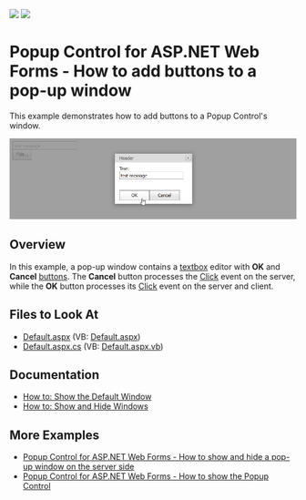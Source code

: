 <!-- default badges list -->
[![](https://img.shields.io/badge/Open_in_DevExpress_Support_Center-FF7200?style=flat-square&logo=DevExpress&logoColor=white)](https://supportcenter.devexpress.com/ticket/details/E493)
[![](https://img.shields.io/badge/📖_How_to_use_DevExpress_Examples-e9f6fc?style=flat-square)](https://docs.devexpress.com/GeneralInformation/403183)
<!-- default badges end -->
# Popup Control for ASP.NET Web Forms - How to add buttons to a pop-up window

This example demonstrates how to add buttons to a Popup Control's window.

![Add buttons to a popup window](add-buttons-to-a-popup-window.png)

## Overview

In this example, a pop-up window contains a [textbox](https://docs.devexpress.com/AspNet/11586/components/data-editors/textbox) editor with **OK** and **Cancel** [buttons](https://docs.devexpress.com/AspNet/11620/components/data-editors/button). The **Cancel** button processes the [Click](https://docs.devexpress.com/AspNet/DevExpress.Web.ASPxButton.Click?p=netframework) event on the server, while the **OK** button processes its [Click](https://docs.devexpress.com/AspNet/DevExpress.Web.ASPxButton.Click?p=netframework) event on the server and client.

<!-- default file list -->
## Files to Look At

* [Default.aspx](./CS/WebSite/Default.aspx) (VB: [Default.aspx](./VB/WebSite/Default.aspx))
* [Default.aspx.cs](./CS/WebSite/Default.aspx.cs) (VB: [Default.aspx.vb](./VB/WebSite/Default.aspx.vb))
<!-- default file list end -->

## Documentation

- [How to: Show the Default Window](https://docs.devexpress.com/AspNet/115457/components/docking-and-popups/popup-control/popup-windows/default-window)
- [How to: Show and Hide Windows](https://docs.devexpress.com/AspNet/115458/components/docking-and-popups/popup-control/popup-windows/manipulating-windows)

## More Examples

- [Popup Control for ASP.NET Web Forms - How to show and hide a pop-up window on the server side](https://supportcenter.devexpress.com/internal/ticket/details/E499)
- [Popup Control for ASP.NET Web Forms - How to show the Popup Control](https://supportcenter.devexpress.com/internal/ticket/details/E55)
